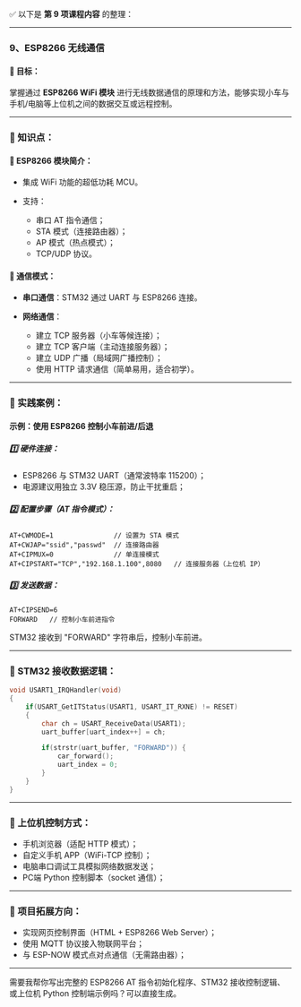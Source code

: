 ✅ 以下是 **第 9 项课程内容** 的整理：

---

### **9、ESP8266 无线通信**

#### 🎯 目标：

掌握通过 **ESP8266 WiFi 模块** 进行无线数据通信的原理和方法，能够实现小车与手机/电脑等上位机之间的数据交互或远程控制。

---

### 📘 知识点：

#### 📡 ESP8266 模块简介：

* 集成 WiFi 功能的超低功耗 MCU。
* 支持：

  * 串口 AT 指令通信；
  * STA 模式（连接路由器）；
  * AP 模式（热点模式）；
  * TCP/UDP 协议。

#### 🔗 通信模式：

* **串口通信**：STM32 通过 UART 与 ESP8266 连接。
* **网络通信**：

  * 建立 TCP 服务器（小车等候连接）；
  * 建立 TCP 客户端（主动连接服务器）；
  * 建立 UDP 广播（局域网广播控制）；
  * 使用 HTTP 请求通信（简单易用，适合初学）。

---

### 🧪 实践案例：

#### 示例：使用 ESP8266 控制小车前进/后退

##### 1️⃣ 硬件连接：

* ESP8266 与 STM32 UART（通常波特率 115200）；
* 电源建议用独立 3.3V 稳压源，防止干扰重启；

##### 2️⃣ 配置步骤（AT 指令模式）：

```plaintext
AT+CWMODE=1               // 设置为 STA 模式
AT+CWJAP="ssid","passwd"  // 连接路由器
AT+CIPMUX=0               // 单连接模式
AT+CIPSTART="TCP","192.168.1.100",8080   // 连接服务器（上位机 IP）
```

##### 3️⃣ 发送数据：

```plaintext
AT+CIPSEND=6
FORWARD   // 控制小车前进指令
```

STM32 接收到 "FORWARD" 字符串后，控制小车前进。

---

### 🧰 STM32 接收数据逻辑：

```c
void USART1_IRQHandler(void)
{
    if(USART_GetITStatus(USART1, USART_IT_RXNE) != RESET)
    {
        char ch = USART_ReceiveData(USART1);
        uart_buffer[uart_index++] = ch;

        if(strstr(uart_buffer, "FORWARD")) {
            car_forward();
            uart_index = 0;
        }
    }
}
```

---

### 📱 上位机控制方式：

* 手机浏览器（适配 HTTP 模式）；
* 自定义手机 APP（WiFi-TCP 控制）；
* 电脑串口调试工具模拟网络数据发送；
* PC端 Python 控制脚本（socket 通信）；

---

### 🚦 项目拓展方向：

* 实现网页控制界面（HTML + ESP8266 Web Server）；
* 使用 MQTT 协议接入物联网平台；
* 与 ESP-NOW 模式点对点通信（无需路由器）；

---

需要我帮你写出完整的 ESP8266 AT 指令初始化程序、STM32 接收控制逻辑、或上位机 Python 控制端示例吗？可以直接生成。
